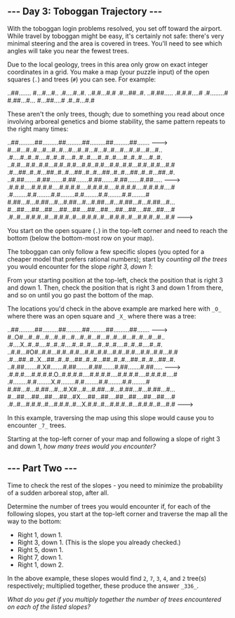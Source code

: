 \--- Day 3: Toboggan Trajectory ---
-----------------------------------

With the toboggan login problems resolved, you set off toward the airport. While travel by toboggan might be easy, it's certainly not safe: there's very minimal steering and the area is covered in trees. You'll need to see which angles will take you near the fewest trees.

Due to the local geology, trees in this area only grow on exact integer coordinates in a grid. You make a map (your puzzle input) of the open squares (`.`) and trees (`#`) you can see. For example:

   ..##.......
    #...#...#..
   .#....#..#.
   ..#.#...#.#
   .#...##..#.
   ..#.##.....
   .#.#.#....#
   .#........#
    #.##...#...
    #...##....#
   .#..#...#.#
    

These aren't the only trees, though; due to something you read about once involving arboreal genetics and biome stability, the same pattern repeats to the right many times:

   ..##.........##.........##.........##.........##.........##.......  --->
    #...#...#..#...#...#..#...#...#..#...#...#..#...#...#..#...#...#..
   .#....#..#..#....#..#..#....#..#..#....#..#..#....#..#..#....#..#.
   ..#.#...#.#..#.#...#.#..#.#...#.#..#.#...#.#..#.#...#.#..#.#...#.#
   .#...##..#..#...##..#..#...##..#..#...##..#..#...##..#..#...##..#.
   ..#.##.......#.##.......#.##.......#.##.......#.##.......#.##.....  --->
   .#.#.#....#.#.#.#....#.#.#.#....#.#.#.#....#.#.#.#....#.#.#.#....#
   .#........#.#........#.#........#.#........#.#........#.#........#
    #.##...#...#.##...#...#.##...#...#.##...#...#.##...#...#.##...#...
    #...##....##...##....##...##....##...##....##...##....##...##....#
   .#..#...#.#.#..#...#.#.#..#...#.#.#..#...#.#.#..#...#.#.#..#...#.#  --->
    

You start on the open square (`.`) in the top-left corner and need to reach the bottom (below the bottom-most row on your map).

The toboggan can only follow a few specific slopes (you opted for a cheaper model that prefers rational numbers); start by _counting all the trees_ you would encounter for the slope _right 3, down 1_:

From your starting position at the top-left, check the position that is right 3 and down 1. Then, check the position that is right 3 and down 1 from there, and so on until you go past the bottom of the map.

The locations you'd check in the above example are marked here with `_O_` where there was an open square and `_X_` where there was a tree:

   ..##.........##.........##.........##.........##.........##.......  --->
    #..O#...#..#...#...#..#...#...#..#...#...#..#...#...#..#...#...#..
   .#....X..#..#....#..#..#....#..#..#....#..#..#....#..#..#....#..#.
   ..#.#...#O#..#.#...#.#..#.#...#.#..#.#...#.#..#.#...#.#..#.#...#.#
   .#...##..#..X...##..#..#...##..#..#...##..#..#...##..#..#...##..#.
   ..#.##.......#.X#.......#.##.......#.##.......#.##.......#.##.....  --->
   .#.#.#....#.#.#.#.O..#.#.#.#....#.#.#.#....#.#.#.#....#.#.#.#....#
   .#........#.#........X.#........#.#........#.#........#.#........#
    #.##...#...#.##...#...#.X#...#...#.##...#...#.##...#...#.##...#...
    #...##....##...##....##...#X....##...##....##...##....##...##....#
   .#..#...#.#.#..#...#.#.#..#...X.#.#..#...#.#.#..#...#.#.#..#...#.#  --->
    

In this example, traversing the map using this slope would cause you to encounter `_7_` trees.

Starting at the top-left corner of your map and following a slope of right 3 and down 1, _how many trees would you encounter?_



\--- Part Two ---
-----------------

Time to check the rest of the slopes - you need to minimize the probability of a sudden arboreal stop, after all.

Determine the number of trees you would encounter if, for each of the following slopes, you start at the top-left corner and traverse the map all the way to the bottom:

*   Right 1, down 1.
*   Right 3, down 1. (This is the slope you already checked.)
*   Right 5, down 1.
*   Right 7, down 1.
*   Right 1, down 2.

In the above example, these slopes would find `2`, `7`, `3`, `4`, and `2` tree(s) respectively; multiplied together, these produce the answer `_336_`.

_What do you get if you multiply together the number of trees encountered on each of the listed slopes?_
